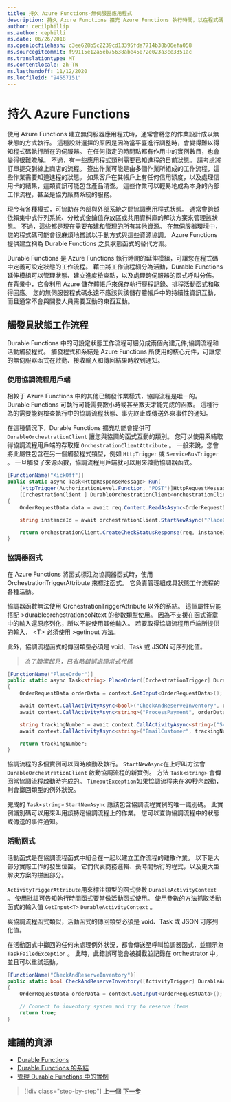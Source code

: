 ```yaml
---
title: 持久 Azure Functions-無伺服器應用程式
description: 持久 Azure Functions 擴充 Azure Functions 執行時間，以在程式碼中啟用可設定狀態的工作流程。
author: cecilphillip
ms.author: cephilli
ms.date: 06/26/2018
ms.openlocfilehash: c3ee628b5c2239cd13395fda7714b38b06efa058
ms.sourcegitcommit: f99115e12a5eb75638abe45072e023a3ce3351ac
ms.translationtype: MT
ms.contentlocale: zh-TW
ms.lasthandoff: 11/12/2020
ms.locfileid: "94557151"
---
```

# <a name="durable-azure-functions"></a>持久 Azure Functions

使用 Azure Functions 建立無伺服器應用程式時，通常會將您的作業設計成以無狀態的方式執行。 這種設計選擇的原因是因為當平臺進行調整時，會變得難以得知程式碼執行所在的伺服器。 在任何指定的時間點都有作用中的實例數目，也會變得很難瞭解。 不過，有一些應用程式類別需要已知進程的目前狀態。 請考慮將訂單提交到線上商店的流程。 簽出作業可能是由多個作業所組成的工作流程，這些作業需要知道進程的狀態。 如果客戶在其帳戶上有任何信用額度，以及處理信用卡的結果，這類資訊可能包含產品清查。 這些作業可以輕易地成為本身的內部工作流程，甚至是協力廠商系統的服務。

現今有各種模式，可協助在內部與外部系統之間協調應用程式狀態。 通常會跨越依賴集中式佇列系統、分散式金鑰值存放區或共用資料庫的解決方案來管理該狀態。 不過，這些都是現在需要布建和管理的所有其他資源。 在無伺服器環境中，您的程式碼可能會很麻煩地嘗試以手動方式與這些資源協調。 Azure Functions 提供建立稱為 Durable Functions 之具狀態函式的替代方案。

Durable Functions 是 Azure Functions 執行時間的延伸模組，可讓您在程式碼中定義可設定狀態的工作流程。 藉由將工作流程細分為活動，Durable Functions 延伸模組可以管理狀態、建立進度檢查點，以及處理跨伺服器的函式呼叫分佈。 在背景中，它會利用 Azure 儲存體帳戶來保存執行歷程記錄、排程活動函式和取得回應。 您的無伺服器程式碼永遠不應該與該儲存體帳戶中的持續性資訊互動，而且通常不會與開發人員需要互動的東西互動。

## <a name="triggering-a-stateful-workflow"></a>觸發具狀態工作流程

Durable Functions 中的可設定狀態工作流程可細分成兩個內建元件;協調流程和活動觸發程式。 觸發程式和系結是 Azure Functions 所使用的核心元件，可讓您的無伺服器函式在啟動、接收輸入和傳回結果時收到通知。

### <a name="working-with-the-orchestration-client"></a>使用協調流程用戶端

相較于 Azure Functions 中的其他已觸發作業樣式，協調流程是唯一的。 Durable Functions 可執行可能需要數小時或甚至數天才能完成的函數。 這種行為的需要能夠檢查執行中的協調流程狀態、事先終止或傳送外來事件的通知。

在這種情況下，Durable Functions 擴充功能會提供可 `DurableOrchestrationClient` 讓您與協調的函式互動的類別。 您可以使用系結取得協調流程用戶端的存取權 `OrchestrationClientAttribute` 。 一般來說，您會將此屬性包含在另一個觸發程式類型，例如 `HttpTrigger` 或 `ServiceBusTrigger` 。 一旦觸發了來源函數，協調流程用戶端就可以用來啟動協調器函式。

```csharp
[FunctionName("KickOff")]
public static async Task<HttpResponseMessage> Run(
    [HttpTrigger(AuthorizationLevel.Function, "POST")]HttpRequestMessage req,
    [OrchestrationClient ] DurableOrchestrationClient<orchestrationClient>)
{
    OrderRequestData data = await req.Content.ReadAsAsync<OrderRequestData>();

    string instanceId = await orchestrationClient.StartNewAsync("PlaceOrder", data);

    return orchestrationClient.CreateCheckStatusResponse(req, instanceId);
}
```

### <a name="the-orchestrator-function"></a>協調器函式

在 Azure Functions 將函式標注為協調器函式時，使用 OrchestrationTriggerAttribute 來標注函式。 它負責管理組成具狀態工作流程的各種活動。

協調器函數無法使用 OrchestrationTriggerAttribute 以外的系結。 這個屬性只能搭配 >durableorchestrationcoNtext 的參數類型使用。 因為不支援在函式簽章中的輸入還原序列化，所以不能使用其他輸入。 若要取得協調流程用戶端所提供的輸入， \<T\> 必須使用 >getinput 方法。

此外，協調流程函式的傳回類型必須是 void、Task 或 JSON 可序列化值。

> *為了簡潔起見，已省略錯誤處理常式代碼*

```csharp
[FunctionName("PlaceOrder")]
public static async Task<string> PlaceOrder([OrchestrationTrigger] DurableOrchestrationContext context)
{
    OrderRequestData orderData = context.GetInput<OrderRequestData>();

    await context.CallActivityAsync<bool>("CheckAndReserveInventory", orderData);
    await context.CallActivityAsync<string>("ProcessPayment", orderData);

    string trackingNumber = await context.CallActivityAsync<string>("ScheduleShipping", orderData);
    await context.CallActivityAsync<string>("EmailCustomer", trackingNumber);

    return trackingNumber;
}
```

協調流程的多個實例可以同時啟動及執行。 `StartNewAsync`在上呼叫方法會 `DurableOrchestrationClient` 啟動協調流程的新實例。 方法 `Task<string>` 會傳回當協調流程啟動時完成的。 `TimeoutException`如果協調流程未在30秒內啟動，則會擲回類型的例外狀況。

完成的 `Task<string>` `StartNewAsync` 應該包含協調流程實例的唯一識別碼。 此實例識別碼可以用來叫用該特定協調流程上的作業。 您可以查詢協調流程中的狀態或傳送的事件通知。

### <a name="the-activity-functions"></a>活動函式

活動函式是在協調流程函式中組合在一起以建立工作流程的離散作業。 以下是大部分實際工作的發生位置。 它們代表商務邏輯、長時間執行的程式，以及更大型解決方案的拼圖部分。

`ActivityTriggerAttribute`用來標注類型的函式參數 `DurableActivityContext` 。 使用批註可告知執行時間函式要當做活動函式使用。 使用參數的方法抓取活動函式的輸入值 `GetInput<T>` `DurableActivityContext` 。

與協調流程函式類似，活動函式的傳回類型必須是 void、Task 或 JSON 可序列化值。

在活動函式中擲回的任何未處理例外狀況，都會傳送至呼叫協調器函式，並顯示為 `TaskFailedException` 。 此時，此錯誤可能會被攔截並記錄在 orchestrator 中，並且可以重試活動。

```csharp
[FunctionName("CheckAndReserveInventory")]
public static bool CheckAndReserveInventory([ActivityTrigger] DurableActivityContext context)
{
    OrderRequestData orderData = context.GetInput<OrderRequestData>();

    // Connect to inventory system and try to reserve items
    return true;
}
```

## <a name="recommended-resources"></a>建議的資源

- [Durable Functions](/azure/azure-functions/durable-functions-overview)
- [Durable Functions 的系結](/azure/azure-functions/durable-functions-bindings)
- [管理 Durable Functions 中的實例](/azure/azure-functions/durable-functions-instance-management)

>[!div class="step-by-step"]
>[上一個](event-grid.md) 
>[下一步](orchestration-patterns.md)
